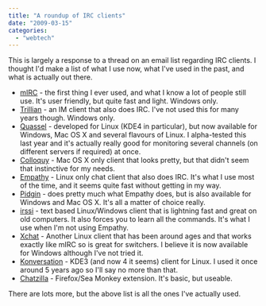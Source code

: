```yaml
---
title: "A roundup of IRC clients"
date: "2009-03-15"
categories: 
  - "webtech"
---
```


This is largely a response to a thread on an email list regarding IRC clients. I thought I'd make a list of what I use now, what I've used in the past, and what is actually out there.

- [mIRC](http://www.mirc.com/) - the first thing I ever used, and what I know a lot of people still use. It's user friendly, but quite fast and light. Windows only.
- [Trillian](http://www.ceruleanstudios.com/) - an IM client that also does IRC. I've not used this for many years though. Windows only.
- [Quassel](http://quassel-irc.org/) - developed for Linux (KDE4 in particular), but now available for Windows, Mac OS X and several flavours of Linux. I alpha-tested this last year and it's actually really good for monitoring several channels (on different servers if required) at once.
- [Colloquy](http://colloquy.info/) - Mac OS X only client that looks pretty, but that didn't seem that instinctive for my needs.
- [Empathy](http://live.gnome.org/Empathy) - Linux only chat client that also does IRC. It's what I use most of the time, and it seems quite fast without getting in my way.
- [Pidgin](http://www.pidgin.im/) - does pretty much what Empathy does, but is also available for Windows and Mac OS X. It's all a matter of choice really.
- [irssi](http://irssi.org/) - text based Linux/Windows client that is lightning fast and great on old computers. It also forces you to learn all the commands. It's what I use when I'm not using Empathy.
- [Xchat](http://www.xchat.org/) - Another Linux client that has been around ages and that works exactly like mIRC so is great for switchers. I believe it is now available for Windows although I've not tried it.
- [Konversation](http://konversation.kde.org/) - KDE3 (and now 4 it seems) client for Linux. I used it once around 5 years ago so I'll say no more than that.
- [Chatzilla](https://addons.mozilla.org/en-US/firefox/addon/16) - Firefox/Sea Monkey extension. It's basic, but useable.

There are lots more, but the above list is all the ones I've actually used.
